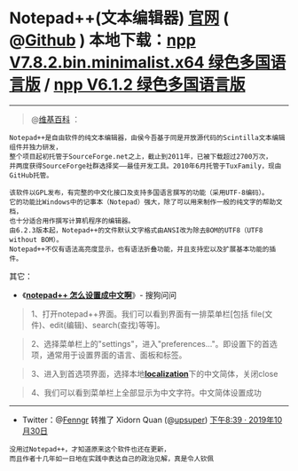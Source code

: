 # **Notepad++(文本编辑器)**  [**官网**](https://notepad-plus-plus.org/) ( @[Github](https://github.com/notepad-plus-plus/notepad-plus-plus) ) 本地下载：[npp V7.8.2.bin.minimalist.x64 绿色多国语言版](https://github.com/taoste/Hello-World/raw/master/Tools/Notepad%2B%2B/Notepad%2B%2BV7.8.2.bin.minimalist.x64.7z) / [npp V6.1.2  绿色多国语言版](https://github.com/taoste/Hello-World/raw/master/Tools/Notepad%2B%2B/Notepad%2B%2BV6.1.2.rar)
------------------------------------------------------------

> @[维基百科](https://zh.wikipedia.org/zh-cn/Notepad%2B%2B) ：
``` 
Notepad++是自由软件的纯文本编辑器，由侯今吾基于同是开放源代码的Scintilla文本编辑组件并独力研发，
整个项目起初托管于SourceForge.net之上，截止到2011年，已被下载超过2700万次，
并两度获得SourceForge社群选择奖——最佳开发工具。2010年6月托管于TuxFamily，现由GitHub托管。

该软件以GPL发布，有完整的中文化接口及支持多国语言撰写的功能（采用UTF-8编码）。
它的功能比Windows中的记事本（Notepad）强大，除了可以用来制作一般的纯文字的帮助文档，
也十分适合用作撰写计算机程序的编辑器。
由6.2.3版本起，Notepad++的文件默认文字格式由ANSI改为除去BOM的UTF8（UTF8 without BOM）。
Notepad++不仅有语法高亮度显示，也有语法折叠功能，并且支持宏以及扩展基本功能的插件。
``` 

其它：

- 《[**notepad++ 怎么设置成中文啊**](https://wenwen.sogou.com/z/q659311315.htm)》- 搜狗问问 

> 1、打开notepad++界面。我们可以看到界面有一排菜单栏[包括 file(文件)、edit(编辑)、search(查找)等等]。

> 2、选择菜单栏上的"settings"，进入"preferences..."。即设置下的首选项，通常用于设置界面的语言、面板和标签。

> 3、进入到首选项界面，选择本地[**localization**](https://github.com/taoste/Hello-World/raw/master/Tools/Notepad%2B%2B/localization.7z)下的中文简体，关闭close

> 4、我们可以看到菜单栏上全部显示为中文字符。中文简体设置成功

------------------------------------------------------------

- Twitter：@[Fenngr](https://twitter.com/Fenng) 转推了 Xidorn Quan (@[upsuper](https://twitter.com/upsuper/)) [下午8:39 · 2019年10月30日](https://twitter.com/upsuper/status/1189522292381868032)
``` 
没用过Notepad++，才知道原来这个软件也还在更新，
而且作者十几年如一日地在实践中表达自己的政治见解，真是令人钦佩
``` 
